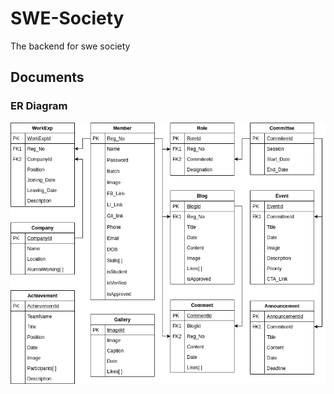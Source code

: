 # SWE-Society

The backend for swe society

## Documents

### ER Diagram

![ER Diagram for SWE Society Website](documents/others/images/ER_Diagram_SWE_Society.png)
